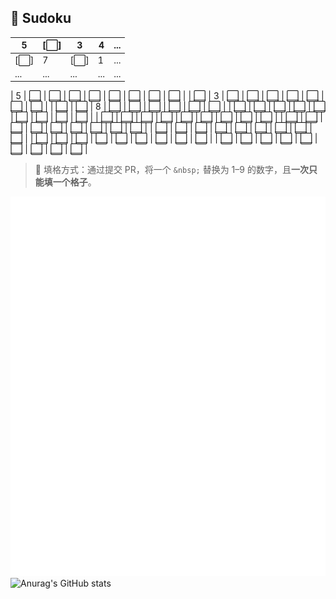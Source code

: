 ## 🧩 Sudoku
| 5 | [⬜] | 3 | 4 | ... |
|---|-----------|---|---|-----|
| [⬜] | 7 | [⬜] | 1 | ... |
| ... | ... | ... | ... | ... |

| 5 | [⬜](https://github.com/yunyinghua/yunyinghua/issues/new?title=sudoku|set|r1|c2| ) | [⬜](https://github.com/yunyinghua/yunyinghua/issues/new?title=sudoku|set|r1|c3| ) | [⬜](https://github.com/yunyinghua/yunyinghua/issues/new?title=sudoku|set|r1|c4| ) | [⬜](https://github.com/yunyinghua/yunyinghua/issues/new?title=sudoku|set|r1|c5| ) | [⬜](https://github.com/yunyinghua/yunyinghua/issues/new?title=sudoku|set|r1|c6| ) | [⬜](https://github.com/yunyinghua/yunyinghua/issues/new?title=sudoku|set|r1|c7| ) | [⬜](https://github.com/yunyinghua/yunyinghua/issues/new?title=sudoku|set|r1|c8| ) | [⬜](https://github.com/yunyinghua/yunyinghua/issues/new?title=sudoku|set|r1|c9| ) |
| [⬜](https://github.com/yunyinghua/yunyinghua/issues/new?title=sudoku|set|r2|c1| ) | 3 | [⬜](https://github.com/yunyinghua/yunyinghua/issues/new?title=sudoku|set|r2|c3| ) | [⬜](https://github.com/yunyinghua/yunyinghua/issues/new?title=sudoku|set|r2|c4| ) | [⬜](https://github.com/yunyinghua/yunyinghua/issues/new?title=sudoku|set|r2|c5| ) | [⬜](https://github.com/yunyinghua/yunyinghua/issues/new?title=sudoku|set|r2|c6| ) | [⬜](https://github.com/yunyinghua/yunyinghua/issues/new?title=sudoku|set|r2|c7| ) | [⬜](https://github.com/yunyinghua/yunyinghua/issues/new?title=sudoku|set|r2|c8| ) | [⬜](https://github.com/yunyinghua/yunyinghua/issues/new?title=sudoku|set|r2|c9| ) |
| [⬜](https://github.com/yunyinghua/yunyinghua/issues/new?title=sudoku|set|r3|c1| ) | [⬜](https://github.com/yunyinghua/yunyinghua/issues/new?title=sudoku|set|r3|c2| ) | 8 | [⬜](https://github.com/yunyinghua/yunyinghua/issues/new?title=sudoku|set|r3|c4| ) | [⬜](https://github.com/yunyinghua/yunyinghua/issues/new?title=sudoku|set|r3|c5| ) | [⬜](https://github.com/yunyinghua/yunyinghua/issues/new?title=sudoku|set|r3|c6| ) | [⬜](https://github.com/yunyinghua/yunyinghua/issues/new?title=sudoku|set|r3|c7| ) | [⬜](https://github.com/yunyinghua/yunyinghua/issues/new?title=sudoku|set|r3|c8| ) | [⬜](https://github.com/yunyinghua/yunyinghua/issues/new?title=sudoku|set|r3|c9| ) |
| [⬜](https://github.com/yunyinghua/yunyinghua/issues/new?title=sudoku|set|r4|c1| ) | [⬜](https://github.com/yunyinghua/yunyinghua/issues/new?title=sudoku|set|r4|c2| ) | [⬜](https://github.com/yunyinghua/yunyinghua/issues/new?title=sudoku|set|r4|c3| ) | [⬜](https://github.com/yunyinghua/yunyinghua/issues/new?title=sudoku|set|r4|c4| ) | [⬜](https://github.com/yunyinghua/yunyinghua/issues/new?title=sudoku|set|r4|c5| ) | [⬜](https://github.com/yunyinghua/yunyinghua/issues/new?title=sudoku|set|r4|c6| ) | [⬜](https://github.com/yunyinghua/yunyinghua/issues/new?title=sudoku|set|r4|c7| ) | [⬜](https://github.com/yunyinghua/yunyinghua/issues/new?title=sudoku|set|r4|c8| ) | [⬜](https://github.com/yunyinghua/yunyinghua/issues/new?title=sudoku|set|r4|c9| ) |
| [⬜](https://github.com/yunyinghua/yunyinghua/issues/new?title=sudoku|set|r5|c1| ) | [⬜](https://github.com/yunyinghua/yunyinghua/issues/new?title=sudoku|set|r5|c2| ) | [⬜](https://github.com/yunyinghua/yunyinghua/issues/new?title=sudoku|set|r5|c3| ) | [⬜](https://github.com/yunyinghua/yunyinghua/issues/new?title=sudoku|set|r5|c4| ) | [⬜](https://github.com/yunyinghua/yunyinghua/issues/new?title=sudoku|set|r5|c5| ) | [⬜](https://github.com/yunyinghua/yunyinghua/issues/new?title=sudoku|set|r5|c6| ) | [⬜](https://github.com/yunyinghua/yunyinghua/issues/new?title=sudoku|set|r5|c7| ) | [⬜](https://github.com/yunyinghua/yunyinghua/issues/new?title=sudoku|set|r5|c8| ) | [⬜](https://github.com/yunyinghua/yunyinghua/issues/new?title=sudoku|set|r5|c9| ) |
| [⬜](https://github.com/yunyinghua/yunyinghua/issues/new?title=sudoku|set|r6|c1| ) | [⬜](https://github.com/yunyinghua/yunyinghua/issues/new?title=sudoku|set|r6|c2| ) | [⬜](https://github.com/yunyinghua/yunyinghua/issues/new?title=sudoku|set|r6|c3| ) | [⬜](https://github.com/yunyinghua/yunyinghua/issues/new?title=sudoku|set|r6|c4| ) | [⬜](https://github.com/yunyinghua/yunyinghua/issues/new?title=sudoku|set|r6|c5| ) | [⬜](https://github.com/yunyinghua/yunyinghua/issues/new?title=sudoku|set|r6|c6| ) | [⬜](https://github.com/yunyinghua/yunyinghua/issues/new?title=sudoku|set|r6|c7| ) | [⬜](https://github.com/yunyinghua/yunyinghua/issues/new?title=sudoku|set|r6|c8| ) | [⬜](https://github.com/yunyinghua/yunyinghua/issues/new?title=sudoku|set|r6|c9| ) |
| [⬜](https://github.com/yunyinghua/yunyinghua/issues/new?title=sudoku|set|r7|c1| ) | [⬜](https://github.com/yunyinghua/yunyinghua/issues/new?title=sudoku|set|r7|c2| ) | [⬜](https://github.com/yunyinghua/yunyinghua/issues/new?title=sudoku|set|r7|c3| ) | [⬜](https://github.com/yunyinghua/yunyinghua/issues/new?title=sudoku|set|r7|c4| ) | [⬜](https://github.com/yunyinghua/yunyinghua/issues/new?title=sudoku|set|r7|c5| ) | [⬜](https://github.com/yunyinghua/yunyinghua/issues/new?title=sudoku|set|r7|c6| ) | [⬜](https://github.com/yunyinghua/yunyinghua/issues/new?title=sudoku|set|r7|c7| ) | [⬜](https://github.com/yunyinghua/yunyinghua/issues/new?title=sudoku|set|r7|c8| ) | [⬜](https://github.com/yunyinghua/yunyinghua/issues/new?title=sudoku|set|r7|c9| ) |
| [⬜](https://github.com/yunyinghua/yunyinghua/issues/new?title=sudoku|set|r8|c1| ) | [⬜](https://github.com/yunyinghua/yunyinghua/issues/new?title=sudoku|set|r8|c2| ) | [⬜](https://github.com/yunyinghua/yunyinghua/issues/new?title=sudoku|set|r8|c3| ) | [⬜](https://github.com/yunyinghua/yunyinghua/issues/new?title=sudoku|set|r8|c4| ) | [⬜](https://github.com/yunyinghua/yunyinghua/issues/new?title=sudoku|set|r8|c5| ) | [⬜](https://github.com/yunyinghua/yunyinghua/issues/new?title=sudoku|set|r8|c6| ) | [⬜](https://github.com/yunyinghua/yunyinghua/issues/new?title=sudoku|set|r8|c7| ) | [⬜](https://github.com/yunyinghua/yunyinghua/issues/new?title=sudoku|set|r8|c8| ) | [⬜](https://github.com/yunyinghua/yunyinghua/issues/new?title=sudoku|set|r8|c9| ) |
| [⬜](https://github.com/yunyinghua/yunyinghua/issues/new?title=sudoku|set|r9|c1| ) | [⬜](https://github.com/yunyinghua/yunyinghua/issues/new?title=sudoku|set|r9|c2| ) | [⬜](https://github.com/yunyinghua/yunyinghua/issues/new?title=sudoku|set|r9|c3| ) | [⬜](https://github.com/yunyinghua/yunyinghua/issues/new?title=sudoku|set|r9|c4| ) | [⬜](https://github.com/yunyinghua/yunyinghua/issues/new?title=sudoku|set|r9|c5| ) | [⬜](https://github.com/yunyinghua/yunyinghua/issues/new?title=sudoku|set|r9|c6| ) | [⬜](https://github.com/yunyinghua/yunyinghua/issues/new?title=sudoku|set|r9|c7| ) | [⬜](https://github.com/yunyinghua/yunyinghua/issues/new?title=sudoku|set|r9|c8| ) | [⬜](https://github.com/yunyinghua/yunyinghua/issues/new?title=sudoku|set|r9|c9| ) |
 


> 🎯 填格方式：通过提交 PR，将一个 `&nbsp;` 替换为 1–9 的数字，且**一次只能填一个格子**。

![Metrics](/github-metrics.svg)  
![Anurag's GitHub stats](https://github-readme-stats.vercel.app/api?username=yunyinghua&show_icons=true&theme=tokyonight)
